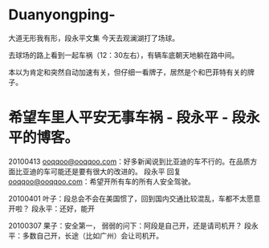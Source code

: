 # Duanyongping-
大道无形我有形，段永平文集
今天去观澜湖打了场球。

去球场的路上看到一起车祸（12：30左右），有辆车底朝天地躺在路中间。

本以为肯定和突然自动加速有关，但仔细一看牌子，居然是个和巴菲特有关的牌子。

希望车里人平安无事车祸 - 段永平 - 段永平的博客。
=========================
20100413
ooqqoo@ooqqoo.com：好多新闻说到比亚迪的车不行的。在品质方面比亚迪的车可能还是要有很大的改进的。
段永平 回复 ooqqoo@ooqqoo.com：希望开所有车的所有人安全驾驶。

20100401
叶子：段总会不会在美国惯了，回到国内交通比较混乱，车都不太愿意开啦？
段永平：还好，能开

20100307
果子：安全第一，
弱弱的问下：阿段是自己开，还是请司机开？
段永平：多数自己开，长途（比如广州）会让司机开。

